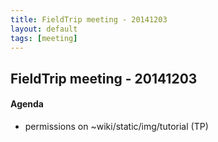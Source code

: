 ```yaml
---
title: FieldTrip meeting - 20141203
layout: default
tags: [meeting]
---
```


## FieldTrip meeting - 20141203

#### Agenda

- permissions on ~wiki/static/img/tutorial (TP)
